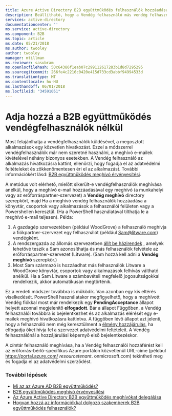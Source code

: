 ```yaml
---
title: Azure Active Directory B2B együttműködés felhasználók hozzáadása nélkül |} Microsoft Docs
description: Beállítható, hogy a Vendég felhasználó más vendég felhasználók hozzáadása az Azure ad az Azure Active Directory B2B együttműködés meghívót gyűjtésével nélkül.
services: active-directory
documentationcenter: ''
ms.service: active-directory
ms.component: B2B
ms.topic: article
ms.date: 05/21/2018
ms.author: twooley
author: twooley
manager: mtillman
ms.reviewer: sasubram
ms.openlocfilehash: 50c64386f1eab07c299112617283b1d8d7295295
ms.sourcegitcommit: 266fe4c2216c0420e415d733cd3abbf94994533d
ms.translationtype: MT
ms.contentlocale: hu-HU
ms.lasthandoff: 06/01/2018
ms.locfileid: "34591051"
---
```

# <a name="add-b2b-collaboration-guest-users-without-an-invitation"></a>Adja hozzá a B2B együttműködés vendégfelhasználók nélkül

Most felajánlhatja a vendégfelhasználók küldésével, a megosztott alkalmazások egy közvetlen hivatkozást. Ezzel a módszerrel vendégfelhasználók már nem szeretné használni, a meghívó e-mailek kivételével néhány bizonyos esetekben. A Vendég felhasználó az alkalmazás hivatkozásra kattint, ellenőrzi, hogy fogadja el az adatvédelmi feltételeket és zökkenőmentesen éri el az alkalmazást. További információkért lásd: [B2B együttműködés meghívó érvényesítési](redemption-experience.md).   

A metódus volt elérhető, mielőtt sikerült-e vendégfelhasználók meghívása anélkül, hogy a meghívó e-mail hozzáadásával egy meghívó (a munkahelyi vagy az erőforráspartner-szervezet) a **Vendég meghívó** directory szerepkört, majd Ha a meghívó vendég felhasználók hozzáadása a könyvtár, csoportok vagy alkalmazások a felhasználói felületen vagy a Powershellen keresztül. (Ha a PowerShell használatával tilthatja le a meghívó e-mail teljesen). Példa:

1. A gazdagép szervezetében (például WoodGrove) a felhasználó meghívja a fiókpartner-szervezet egy felhasználót (például Sam@litware.com) vendégként.
2. A rendszergazda az állomás szervezetben [állít be házirendek](delegate-invitations.md) , amelyek lehetővé teszik a Sam azonosíthatja és más felhasználók felvétele az erőforráspartner-szervezet (Litware). (Sam hozzá kell adni a **Vendég meghívó** szerepkör.)
3. Most Sam származó is hozzáadhat más felhasználók Litware a WoodGrove könyvtár, csoportok vagy alkalmazások felhívás váltható anélkül. Ha a Sam Litware a számbavételi megfelelő jogosultságokkal rendelkezik, akkor automatikusan megtörténik.
 
Ez a eredeti módszer továbbra is működik. Van azonban egy kis eltérés viselkedését. PowerShell használatakor megfigyelhető, hogy a meghívott Vendég fiókkal most már rendelkezik egy **PendingAcceptance** állapot helyett azonnal megjelenítő **elfogadott**. Bár a állapot Függőben, a Vendég felhasználói továbbra is bejelentkezhet és az alkalmazás elérését egy e-mailek meghívó hivatkozásra kattintva. A függőben lévő állapot azt jelenti, hogy a felhasználó nem még keresztülment a [élmény hozzájárulás](redemption-experience.md#privacy-policy-agreement), ha elfogadja őket hívja fel a szervezet adatvédelmi feltételeit. A Vendég felhasználónál a hozzájárulási képernyő első bejelentkezéskor. 

A címtár felhasználó meghívása, ha a Vendég felhasználói hozzáférést kell az erőforrás-bérlő-specifikus Azure portálon közvetlenül URL-címe (például https://portal.azure.com/ *resourcetenant*. onmicrosoft.com) tekintheti meg és fogadja el az adatvédelmi szerződést.

### <a name="next-steps"></a>További lépések

- [Mi az az Azure AD B2B együttműködés?](what-is-b2b.md)
- [B2B együttműködés meghívó érvényesítési](redemption-experience.md)
- [Az Azure Active Directory B2B együttműködés meghívókat delegálása](delegate-invitations.md)
- [Hogyan hozzá az információkkal dolgozó szakemberek B2B együttműködés felhasználók?](add-users-information-worker.md)

